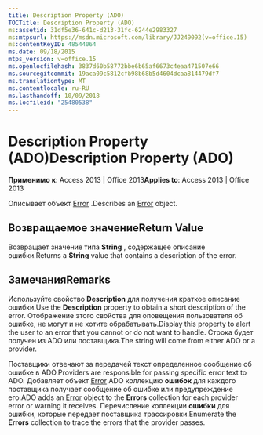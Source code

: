 ```yaml
---
title: Description Property (ADO)
TOCTitle: Description Property (ADO)
ms:assetid: 31df5e36-641c-d213-31fc-6244e2983327
ms:mtpsurl: https://msdn.microsoft.com/library/JJ249092(v=office.15)
ms:contentKeyID: 48544064
ms.date: 09/18/2015
mtps_version: v=office.15
ms.openlocfilehash: 3837d60b58772bbe6b65af6673c4eaa471507e66
ms.sourcegitcommit: 19aca09c5812cfb98b68b5d4604dcaa814479df7
ms.translationtype: MT
ms.contentlocale: ru-RU
ms.lasthandoff: 10/09/2018
ms.locfileid: "25480538"
---
```

# <a name="description-property-ado"></a><span data-ttu-id="4ae08-102">Description Property (ADO)</span><span class="sxs-lookup"><span data-stu-id="4ae08-102">Description Property (ADO)</span></span>


<span data-ttu-id="4ae08-103">**Применимо к**: Access 2013 | Office 2013</span><span class="sxs-lookup"><span data-stu-id="4ae08-103">**Applies to**: Access 2013 | Office 2013</span></span>

<span data-ttu-id="4ae08-104">Описывает объект [Error](error-object-ado.md) .</span><span class="sxs-lookup"><span data-stu-id="4ae08-104">Describes an [Error](error-object-ado.md) object.</span></span>

## <a name="return-value"></a><span data-ttu-id="4ae08-105">Возвращаемое значение</span><span class="sxs-lookup"><span data-stu-id="4ae08-105">Return Value</span></span>

<span data-ttu-id="4ae08-106">Возвращает значение типа **String** , содержащее описание ошибки.</span><span class="sxs-lookup"><span data-stu-id="4ae08-106">Returns a **String** value that contains a description of the error.</span></span>

## <a name="remarks"></a><span data-ttu-id="4ae08-107">Замечания</span><span class="sxs-lookup"><span data-stu-id="4ae08-107">Remarks</span></span>

<span data-ttu-id="4ae08-108">Используйте свойство **Description** для получения краткое описание ошибки.</span><span class="sxs-lookup"><span data-stu-id="4ae08-108">Use the **Description** property to obtain a short description of the error.</span></span> <span data-ttu-id="4ae08-109">Отображение этого свойства для оповещения пользователя об ошибке, не могут и не хотите обрабатывать.</span><span class="sxs-lookup"><span data-stu-id="4ae08-109">Display this property to alert the user to an error that you cannot or do not want to handle.</span></span> <span data-ttu-id="4ae08-110">Строка будет получен из ADO или поставщика.</span><span class="sxs-lookup"><span data-stu-id="4ae08-110">The string will come from either ADO or a provider.</span></span>

<span data-ttu-id="4ae08-111">Поставщики отвечают за передачей текст определенное сообщение об ошибке в ADO.</span><span class="sxs-lookup"><span data-stu-id="4ae08-111">Providers are responsible for passing specific error text to ADO.</span></span> <span data-ttu-id="4ae08-112">Добавляет объект [Error](error-object-ado.md) ADO коллекцию **ошибок** для каждого поставщика получает сообщение об ошибке или предупреждение его.</span><span class="sxs-lookup"><span data-stu-id="4ae08-112">ADO adds an [Error](error-object-ado.md) object to the **Errors** collection for each provider error or warning it receives.</span></span> <span data-ttu-id="4ae08-113">Перечисление коллекции **ошибки** для ошибки, которые передает поставщика трассировки.</span><span class="sxs-lookup"><span data-stu-id="4ae08-113">Enumerate the **Errors** collection to trace the errors that the provider passes.</span></span>

